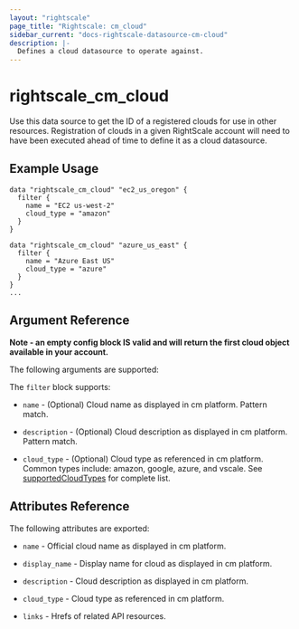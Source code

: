 ```yaml
---
layout: "rightscale"
page_title: "Rightscale: cm_cloud"
sidebar_current: "docs-rightscale-datasource-cm-cloud"
description: |-
  Defines a cloud datasource to operate against. 
---
```


# rightscale_cm_cloud

Use this data source to get the ID of a registered clouds for use in other
resources.  Registration of clouds in a given RightScale account will need to have been executed ahead of time to define it as a cloud datasource. 

## Example Usage

```hcl
data "rightscale_cm_cloud" "ec2_us_oregon" {
  filter {
    name = "EC2 us-west-2"
    cloud_type = "amazon"
  }
}

data "rightscale_cm_cloud" "azure_us_east" {
  filter {
    name = "Azure East US"
    cloud_type = "azure"
  }
}
...
```

## Argument Reference

**Note - an empty config block IS valid and will return the first cloud object available in your account.**

The following arguments are supported:

The `filter` block supports:

* `name` - (Optional) Cloud name as displayed in cm platform.  Pattern match. 

* `description` - (Optional) Cloud description as displayed in cm platform.  Pattern match.

* `cloud_type` - (Optional) Cloud type as referenced in cm platform.  Common types include: amazon, google, azure, and vscale.  See  [supportedCloudTypes](https://github.com/rightscale/terraform-provider-rightscale/blob/master/rightscale/data_source_cm_cloud.go#L95) for complete list.

## Attributes Reference

The following attributes are exported:

* `name` - Official cloud name as displayed in cm platform.

* `display_name` - Display name for cloud as displayed in cm platform.

* `description` - Cloud description as displayed in cm platform.

* `cloud_type` - Cloud type as referenced in cm platform. 

* `links` - Hrefs of related API resources.